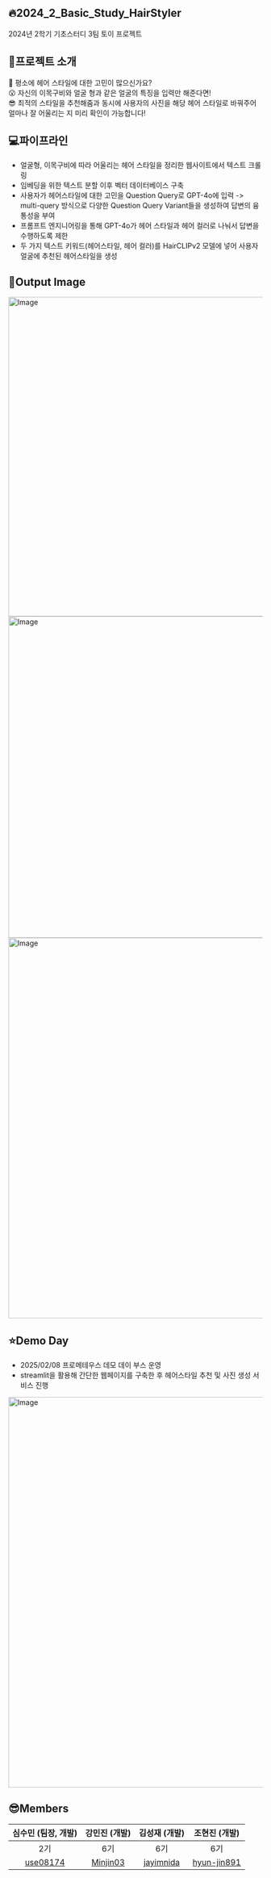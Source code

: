 ## 🔥2024_2_Basic_Study_HairStyler
2024년 2학기 기초스터디 3팀 토이 프로젝트

## 🤔프로젝트 소개
🥺 평소에 헤어 스타일에 대한 고민이 많으신가요?<br>
😮 자신의 이목구비와 얼굴 형과 같은 얼굴의 특징을 입력만 해준다면!<br>
😎 최적의 스타일을 추천해줌과 동시에 사용자의 사진을 해당 헤어 스타일로 바꿔주어 얼마나 잘 어울리는 지 미리 확인이 가능합니다!<br>

## 💻파이프라인
* 얼굴형, 이목구비에 따라 어울리는 헤어 스타일을 정리한 웹사이트에서 텍스트 크롤링
* 임베딩을 위한 텍스트 분할 이후 벡터 데이터베이스 구축
* 사용자가 헤어스타일에 대한 고민을 Question Query로 GPT-4o에 입력 -> multi-query 방식으로 다양한 Question Query Variant들을 생성하여 답변의 융통성을 부여
* 프롬프트 엔지니어링을 통해 GPT-4o가 헤어 스타일과 헤어 컬러로 나눠서 답변을 수행하도록 제한
* 두 가지 텍스트 키워드(헤어스타일, 헤어 컬러)를 HairCLIPv2 모델에 넣어 사용자 얼굴에 추천된 헤어스타일을 생성

## 💾Output Image
<img width="633" alt="Image" src="https://github.com/user-attachments/assets/19d92a38-34da-4099-b96a-797915948c5b" />
<img width="637" alt="Image" src="https://github.com/user-attachments/assets/7e708e07-9b32-4959-b008-93bfa723cda5" />
<img width="754" alt="Image" src="https://github.com/user-attachments/assets/eef406ad-902b-4d3e-8e65-e53bdc0ef4b1" />



## ⭐Demo Day
* 2025/02/08 프로메테우스 데모 데이 부스 운영
* streamlit을 활용해 간단한 웹페이지를 구축한 후 헤어스타일 추천 및 사진 생성 서비스 진행
<img width="774" alt="Image" src="https://github.com/user-attachments/assets/1cbf3ea5-22d5-459f-8dca-ccce7cb913e5" />


## 😎Members
| 심수민 (팀장, 개발)      | 강민진 (개발)     | 김성재 (개발)     | 조현진 (개발)  |
|:-----------------:|:----------------:|:-----------------:|:--------------------:|
| 2기      | 6기 | 6기 | 6기 |
| [use08174](https://github.com/use08174)        |  [Minjin03](https://github.com/Minjin03)  |  [jayimnida](https://github.com/jayimnida)   |  [hyun-jin891](https://github.com/hyun-jin891)|



